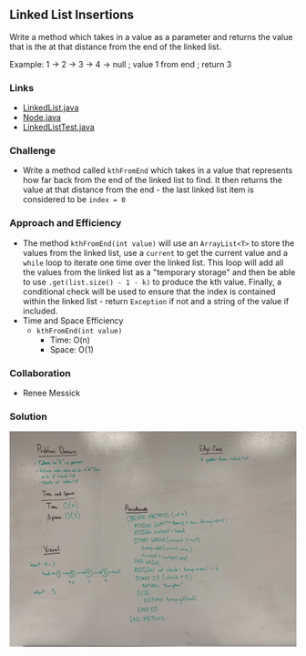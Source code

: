 ## Linked List Insertions
Write a method which takes in a value as a parameter and returns the value that is the at that distance from the end of the linked list. 

Example: 1 -> 2 -> 3 -> 4 -> null ; value 1 from end ; return 3 


### Links
* [LinkedList.java](../code401challenges/src/main/java/linkedList/LinkedList.java) 
* [Node.java](../code401challenges/src/main/java/linkedList/Node.java)
* [LinkedListTest.java](../code401challenges/src/test/java/linkedList/LinkedListTest.java)

### Challenge
* Write a method called `kthFromEnd` which takes in a value that represents how far back from the end of the linked list to find. It then returns the value at that distance from the end - the last linked list item is considered to be `index = 0`

### Approach and Efficiency
* The method `kthFromEnd(int value)` will use an `ArrayList<T>` to store the values from the linked list, use a `current` to get the current value and a `while` loop to iterate one time over the linked list. This loop will add all the values from the linked list as a "temporary storage" and then be able to use `.get(list.size() - 1 - k)` to produce the kth value. Finally, a conditional check will be used to ensure that the index is contained within the linked list - return `Exception` if not and a string of the value if included.
* Time and Space Efficiency
  * `kthFromEnd(int value)`
    * Time: O(n)
    * Space: O(1)

### Collaboration
* Renee Messick

### Solution
![append](../assets/linked-list-kth-value.jpg)
